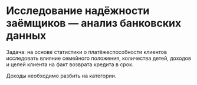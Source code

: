 # Исследование надёжности заёмщиков — анализ банковских данных

Задача: на основе статистики о платёжеспособности клиентов исследовать влияние семейного положения, количества детей, доходов и целей клиента на факт возврата кредита в срок.

Доходы необходимо разбить на категории.
